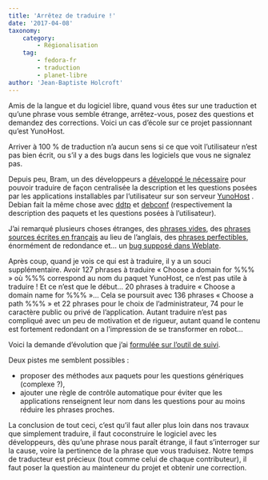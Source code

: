 ```yaml
---
title: 'Arrêtez de traduire !'
date: '2017-04-08'
taxonomy:
    category:
        - Régionalisation
    tag:
        - fedora-fr
        - traduction
        - planet-libre
author: 'Jean-Baptiste Holcroft'
---
```


Amis de la langue et du logiciel libre, quand vous êtes sur une traduction et qu’une phrase vous semble étrange, arrêtez-vous, posez des questions et demandez des corrections. Voici un cas d’école sur ce projet passionnant qu’est YunoHost.

Arriver à 100 % de traduction n’a aucun sens si ce que voit l’utilisateur n’est pas bien écrit, ou s’il y a des bugs dans les logiciels que vous ne signalez pas.

Depuis peu, Bram, un des développeurs a [développé le nécessaire](https://github.com/YunoHost/apps/pull/123) pour pouvoir traduire de façon centralisée la description et les questions posées par les applications installables par l’utilisateur sur son serveur [YunoHost](http://yunohost.org) . Debian fait la même chose avec [ddtp]() et [debconf](https://www.debian.org/international/french/po-debconf) (respectivement la description des paquets et les questions posées à l’utilisateur).

J’ai remarqué plusieurs choses étranges, des [phrases vides](https://dev.yunohost.org/issues/888), des [phrases sources écrites en français](https://dev.yunohost.org/issues/887) au lieu de l’anglais, des [phrases perfectibles](https://dev.yunohost.org/issues/895), énormément de redondance et… un [bug supposé dans Weblate](https://github.com/WeblateOrg/weblate/issues/1429).

Après coup, quand je vois ce qui est à traduire, il y a un souci supplémentaire. Avoir 127 phrases à traduire « Choose a domain for %%% » où %%% correspond au nom du paquet YunoHost, ce n’est pas utile à traduire ! Et ce n’est que le début… 20 phrases à traduire « Choose a domain name for %%% »… Cela se poursuit avec 136 phrases « Choose a path %%% » et 22 phrases pour le choix de l’administrateur, 74 pour le caractère public ou privé de l’application. Autant traduire n’est pas compliqué avec un peu de motivation et de rigueur, autant quand le contenu est fortement redondant on a l’impression de se transformer en robot…

Voici la demande d’évolution que j’ai [formulée sur l’outil de suivi](https://dev.yunohost.org/issues/896).

Deux pistes me semblent possibles :

* proposer des méthodes aux paquets pour les questions génériques (complexe ?),
* ajouter une règle de contrôle automatique pour éviter que les applications renseignent leur nom dans les questions pour au moins réduire les phrases proches.

La conclusion de tout ceci, c’est qu’il faut aller plus loin dans nos travaux que simplement traduire, il faut coconstruire le logiciel avec les développeurs, dès qu’une phrase nous paraît étrange, il faut s’interroger sur la cause, voire la pertinence de la phrase que vous traduisez. Notre temps de traducteur est précieux (tout comme celui de chaque contributeur), il faut poser la question au mainteneur du projet et obtenir une correction.
